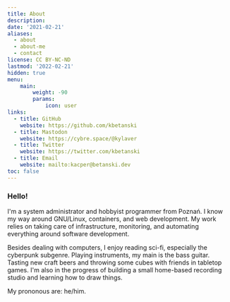 ```yaml
---
title: About
description:
date: '2021-02-21'
aliases:
  - about
  - about-me
  - contact
license: CC BY-NC-ND
lastmod: '2022-02-21'
hidden: true
menu:
    main: 
        weight: -90
        params:
            icon: user
links:
  - title: GitHub
    website: https://github.com/kbetanski
  - title: Mastodon
    website: https://cybre.space/@kylaver
  - title: Twitter
    website: https://twitter.com/kbetanski
  - title: Email
    website: mailto:kacper@betanski.dev
toc: false
---
```


### Hello!

I'm a system administrator and hobbyist programmer from Poznań. I know my way
around GNU/Linux, containers, and web development. My work relies on taking care
of infrastructure, monitoring, and automating everything around software
development.

Besides dealing with computers, I enjoy reading sci-fi, especially the cyberpunk
subgenre. Playing instruments, my main is the bass guitar. Tasting new craft
beers and throwing some cubes with friends in tabletop games. I'm also in the
progress of building a small home-based recording studio and learning how to draw
things.

My prononous are: he/him.
